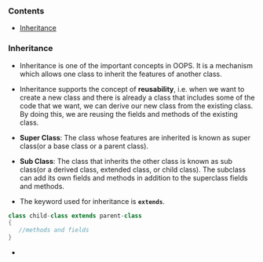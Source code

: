 ### Contents
 * [Inheritance](#inheritance)
  
### Inheritance

* Inheritance is one of the important concepts in OOPS. It is a mechanism which allows one class to inherit the features of another class.

* Inheritance supports the concept of **reusability**, i.e. when we want to create a new class and there is already a class that includes some of the code that we want, we can derive our new class from the existing class. By doing this, we are reusing the fields and methods of the existing class.

* **Super Class**: The class whose features are inherited is known as super class(or a base class or a parent class).

* **Sub Class**: The class that inherits the other class is known as sub class(or a derived class, extended class, or child class). The subclass can add its own fields and methods in addition to the superclass fields and methods.

* The keyword used for inheritance is **```extends```**.

```java
class child-class extends parent-class  
{  
   //methods and fields  
}  
```

* 
